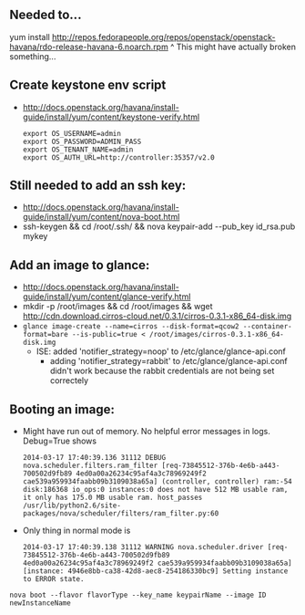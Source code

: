 Needed to...
------------
yum install http://repos.fedorapeople.org/repos/openstack/openstack-havana/rdo-release-havana-6.noarch.rpm
^ This might have actually broken something...

Create keystone env script
--------------------------
- http://docs.openstack.org/havana/install-guide/install/yum/content/keystone-verify.html
    ```
    export OS_USERNAME=admin
    export OS_PASSWORD=ADMIN_PASS
    export OS_TENANT_NAME=admin
    export OS_AUTH_URL=http://controller:35357/v2.0
    ```


Still needed to add an ssh key:
-------------------------------
- http://docs.openstack.org/havana/install-guide/install/yum/content/nova-boot.html
- ssh-keygen && cd /root/.ssh/ && nova keypair-add --pub_key id_rsa.pub mykey


Add an image to glance:
-----------------------
- http://docs.openstack.org/havana/install-guide/install/yum/content/glance-verify.html
- mkdir -p /root/images && cd /root/images && wget http://cdn.download.cirros-cloud.net/0.3.1/cirros-0.3.1-x86_64-disk.img 
- `glance image-create --name=cirros --disk-format=qcow2 --container-format=bare --is-public=true < /root/images/cirros-0.3.1-x86_64-disk.img`
    * ISE: added 'notifier_strategy=noop' to /etc/glance/glance-api.conf
        * adding 'notifier_strategy=rabbit' to /etc/glance/glance-api.conf didn't work because the rabbit credentials are not being set correctely

Booting an image:
-----------------
- Might have run out of memory. No helpful error messages in logs. Debug=True shows
    ```
    2014-03-17 17:40:39.136 31112 DEBUG nova.scheduler.filters.ram_filter [req-73845512-376b-4e6b-a443-700502d9fb89 4ed0a00a26234c95af4a3c78969249f2 cae539a959934faabb09b3109038a65a] (controller, controller) ram:-54 disk:186368 io_ops:0 instances:0 does not have 512 MB usable ram, it only has 175.0 MB usable ram. host_passes /usr/lib/python2.6/site-packages/nova/scheduler/filters/ram_filter.py:60
    ```

- Only thing in normal mode is
    ```
    2014-03-17 17:40:39.138 31112 WARNING nova.scheduler.driver [req-73845512-376b-4e6b-a443-700502d9fb89 4ed0a00a26234c95af4a3c78969249f2 cae539a959934faabb09b3109038a65a] [instance: 4946e8bb-ca38-42d8-aec8-254186330bc9] Setting instance to ERROR state.
    ```

```nova boot --flavor flavorType --key_name keypairName --image ID newInstanceName```

